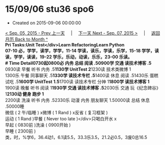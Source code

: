# 15/09/06 stu36 spo6

* Created on 2015-09-06 00:00:00

[&lt; Sep. 05, 2015 - Prev 上一天](d05.md)     \|     [下一天 Next - Sep. 07, 2015 &gt;](d07.md)     \|     [返回月历 Back to Month ^](index.md)   
**Pri Tasks:**Unit Test&lt;/div&gt;Learn RefactoringLearn Python  
07-10 必，学学，读学，学学，11-14 学读，读乐，学读，乐学，15-18 学学，读读，学学，读读，19-22 学乐，乐动，动读，乐乐，23-00 乐读。  
**\# Time Detail**0730起0800必 内务 总结 阅读 .5**0900学 交通 读技术博客 .5**  
0930读 早餐 听书 内务 .5**1130学 UnitTest 2**1230读 技术类微博 1  
1300乐 午餐 同事聊天 .5**1330学 读技术专栏 .5**1400读 休息 阅读 .51430乐 蛋糕试吃 .5**1600学 UnitTest** **1.5**1700读 读技术专栏 分神 1**1800学 读技术博客 1**  
1900读 晚餐 听书 阅读 1**1930学 交通 读技术博客 .5**2030乐 交通 玩《纪念碑谷》 1**2130动 健身 跑步 1**  
2200读 洗澡 听书 内务 .52330乐 动漫 内务 朋友聊天 1.50000读 总结 休息 .50000睡  
微信 \( 2 午/临睡 \) x微博 \( 1 Rand \) x反省 \( 复习框架 \)  
运动 \( 1 Rand \)早餐 \( Never too late \)&lt;/div&gt;只喝白开水 x  
早起 \( 0830前 \)洗澡 \( 0900开始 \)  
早睡 \( 2300前 \)  
类，时，%学6，36.4动1，6.1读5.5，33.3乐3.5，21.2必0.5，3废0总16.5

